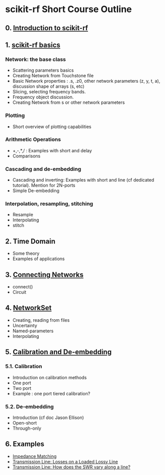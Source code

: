 # scikit-rf Short Course Outline

## 0. [Introduction to scikit-rf](0-Introduction_to_scikit-rf.ipynb)

## 1. [scikit-rf basics](1-Networks.ipynb)
### Network: the base class
- Scattering parameters basics
- Creating Network from Touchstone file
- Basic Network properties : .s, .z0, other network parameters (z, y, t, a), discussion shape of arrays (s, etc)
- Slicing, selecting frequency bands. 
- Frequency object discussion. 
- Creating Network from s or other network parameters

### Plotting
- Short overview of plotting capabilities

### Arithmetic Operations
- +,-,*,/ : Examples with short and delay
- Comparisons

### Cascading and de-embedding
- Cascading and inverting: Examples with short and line (cf dedicated tutorial). Mention for 2N-ports
- Simple De-embedding

### Interpolation, resampling, stitching
- Resample
- Interpolating
- stitch

## 2. Time Domain
- Some theory
- Examples of applications

## 3. [Connecting Networks](3-Connecting_Networks.ipynb)
- connect()
- Circuit

## 4. [NetworkSet](4-NetworkSet.ipynb)
- Creating, reading from files
- Uncertainty
- Named-parameters
- Interpolating

## 5. [Calibration and De-embedding](5-Calibration_and_Deembedding.ipynb)
### 5.1. Calibration
- Introduction on calibration methods
- One port
- Two port
- Example : one port tiered calibration?

### 5.2. De-embedding
- Introduction (cf doc Jason Ellison)
- Open-short
- Through-only

## 6. Examples
- [Impedance Matching](Example_Impedance-Matching.ipynb)
- [Transmission Line: Losses on a Loaded Lossy Line](Example_Transmission_Line_Losses.ipynb)
- [Transmission Line: How does the SWR vary along a line?](Example_SWR_along_a_line.ipynb)